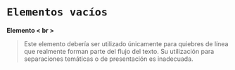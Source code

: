 # `Elementos vacíos`

********Elemento < br >********

> Este elemento debería ser utilizado únicamente para quiebres de línea que realmente forman parte del flujo del texto. Su utilización para separaciones temáticas o de presentación es inadecuada.
> 


```